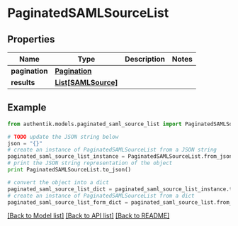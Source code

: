 # PaginatedSAMLSourceList


## Properties
Name | Type | Description | Notes
------------ | ------------- | ------------- | -------------
**pagination** | [**Pagination**](Pagination.md) |  | 
**results** | [**List[SAMLSource]**](SAMLSource.md) |  | 

## Example

```python
from authentik.models.paginated_saml_source_list import PaginatedSAMLSourceList

# TODO update the JSON string below
json = "{}"
# create an instance of PaginatedSAMLSourceList from a JSON string
paginated_saml_source_list_instance = PaginatedSAMLSourceList.from_json(json)
# print the JSON string representation of the object
print PaginatedSAMLSourceList.to_json()

# convert the object into a dict
paginated_saml_source_list_dict = paginated_saml_source_list_instance.to_dict()
# create an instance of PaginatedSAMLSourceList from a dict
paginated_saml_source_list_form_dict = paginated_saml_source_list.from_dict(paginated_saml_source_list_dict)
```
[[Back to Model list]](../README.md#documentation-for-models) [[Back to API list]](../README.md#documentation-for-api-endpoints) [[Back to README]](../README.md)


